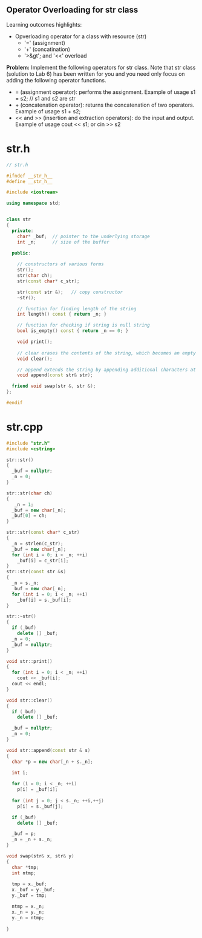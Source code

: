 ## Operator Overloading for str class

Learning outcomes highlights: 
- Opverloading operator for a class with resource (str)
  - '=' (assignment)
  - '+' (concatination)
  - '&gt;&gt'; and '<<' overload

**Problem:** Implement the following operators for str class. Note that str class (solution to Lab 6) has been written for you and you need only focus on adding the following operator functions.   
- = (assignment operator): performs the assignment. Example of usage  s1 = s2; // s1 and s2 are str 
- \+ (concatenation operator): returns the concatenation of two operators.  Example of usage  s1 + s2; 
- << and >> (insertion and extraction operators): do the input and output. Example of usage  cout << s1; or cin >> s2 

# str.h
```C++
// str.h

#ifndef __str_h__
#define __str_h__

#include <iostream>

using namespace std;


class str
{
  private:
    char* _buf;  // pointer to the underlying storage
    int _n;      // size of the buffer

  public:
  
    // constructors of various forms
    str();      
    str(char ch);
    str(const char* c_str);

    str(const str &);   // copy constructor 
    ~str();

    // function for finding length of the string
    int length() const { return _n; }

    // function for checking if string is null string
    bool is_empty() const { return _n == 0; }

    void print();
  
    // clear erases the contents of the string, which becomes an empty string (with a length of 0 characters).
    void clear();

    // append extends the string by appending additional characters at the end of its current value:
    void append(const str& str);

  friend void swap(str &, str &);
};

#endif

```

# str.cpp

```C++
#include "str.h"
#include <cstring>

str::str() 
{
  _buf = nullptr;
  _n = 0;
}

str::str(char ch)
{
   _n = 1;
  _buf = new char[_n];
  _buf[0] = ch;
}

str::str(const char* c_str)
{
  _n = strlen(c_str);
  _buf = new char[_n];
  for (int i = 0; i < _n; ++i) 
    _buf[i] = c_str[i];
}
str::str(const str &s)
{
  _n = s._n;
  _buf = new char[_n];
  for (int i = 0; i < _n; ++i) 
    _buf[i] = s._buf[i];
}

str::~str()
{
  if (_buf) 
    delete [] _buf;
  _n = 0;
  _buf = nullptr;
}

void str::print()
{
  for (int i = 0; i < _n; ++i) 
    cout << _buf[i];
  cout << endl;
}

void str::clear()
{
  if (_buf) 
    delete [] _buf;

  _buf = nullptr;
  _n = 0;
}

void str::append(const str & s)
{
  char *p = new char[_n + s._n];

  int i;
  
  for (i = 0; i < _n; ++i) 
    p[i] = _buf[i];
  
  for (int j = 0; j < s._n; ++i,++j) 
    p[i] = s._buf[j];

  if (_buf) 
    delete [] _buf;

  _buf = p;  
  _n = _n + s._n;
}

void swap(str& x, str& y)
{
  char *tmp;
  int ntmp;
  
  tmp = x._buf;
  x._buf = y._buf;
  y._buf = tmp;

  ntmp = x._n;
  x._n = y._n;
  y._n = ntmp;
  
}
```
